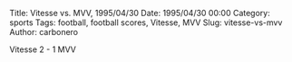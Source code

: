 Title: Vitesse vs. MVV, 1995/04/30
Date: 1995/04/30 00:00
Category: sports
Tags: football, football scores, Vitesse, MVV
Slug: vitesse-vs-mvv
Author: carbonero


Vitesse 2 - 1 MVV
